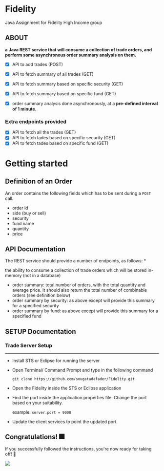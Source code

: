 # Fidelity 
Java Assignment for Fidelity High Income group

## ABOUT

**a Java REST service that will consume a collection of trade orders, and perform some asynchronous
order summary analysis on them.**

- [x] API to add trades (POST)
- [x] API to fetch summary of all trades (GET)
- [x] API to fetch summary based on specific security (GET)
- [x] API to fetch summary based on specific fund (GET)
- [x] order summary analysis done asynchronously, at a **pre-defined interval of 1 minute.**


### Extra endpoints provided
 - [x] API to fetch all the trades (GET)
 - [x] API to fetch tades based on specific security (GET)
 - [x] API to fetch tades based on specific fund (GET)

# Getting started

## Definition of an Order

An order contains the following fields which has to be sent during a ```POST``` call.
   * order id
   * side (buy or sell)
   * security
   * fund name
   * quantity
   * price


## API Documentation
The REST service should provide a number of endpoints, as follows:
* 


the ability to consume a collection of trade orders which will be stored in-memory (not in a database)
* order summary: total number of orders, with the total quantity and average price. It should also return
the total number of combinable orders (see definition below)
* order summary by security: as above except will provide this summary for a specified security
* order summary by fund: as above except will provide this summary for a specified fund








## SETUP Documentation
### Trade Server Setup
---

*  Install STS or Eclipse for running the server

*  Open Terminal/ Command Prompt and type in the following command

   ```git clone https://github.com/sougatadafader/Fidelity.git```

*  Open the Fidelity inside the STS or Eclipse application

*  Find the port inside the application.properties file. Change the port based on your suitability.

   example: ```server.port = 9000```

*  Update the client services to point the updated port.

## Congratulations! :fireworks:


 If you successfully followed the instructions, you're now ready for taking off! :rocket:	

![](https://media.giphy.com/media/k0CJuMw9h7m3S/giphy.gif)



